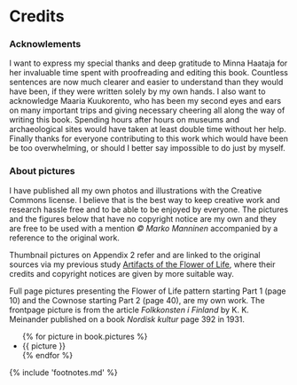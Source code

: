 # Credits


### Acknowlements

I want to express my special thanks and deep gratitude to Minna Haataja for her invaluable time spent with proofreading and editing this book. Countless sentences are now much clearer and easier to understand than they would have been, if they were written solely by my own hands. I also want to acknowledge Maaria Kuukorento, who has been my second eyes and ears on many important trips and giving necessary cheering all along the way of writing this book. Spending hours after hours on museums and archaeological sites would have taken at least double time without her help. Finally thanks for everyone contributing to this work which would have been be too overwhelming, or should I better say impossible to do just by myself.


### About pictures

I have published all my own photos and illustrations with the Creative Commons license<!-- cite author="wikipedia.org" title="Creative Commons license" date="" location="" type="website" href="http://en.wikipedia.org/wiki/Creative_Commons_license" -->. I believe that is the best way to keep creative work and research hassle free and to be able to be enjoyed by everyone. The pictures and the figures below that have no copyright notice are my own and they are free to be used with a mention *&copy; Marko Manninen* accompanied by a reference to the original work.

Thumbnail pictures on Appendix 2 refer and are linked to the original sources via my previous study [Artifacts of the Flower of Life](http://artifacts.flowerofliferesearch.com/credits.html), where their credits and copyright notices are given by more suitable way.

Full page pictures presenting the Flower of Life pattern starting Part 1 (page 10) and the Cownose starting Part 2 (page 40), are my own work. The frontpage picture is from the article *Folkkonsten i Finland* by K. K. Meinander published on a book *Nordisk kultur* page 392 in 1931.

<ul class="pictures">
{% for picture in book.pictures %}<li>{{ picture }}</li>{% endfor %}
</ul>

{% include 'footnotes.md' %}
